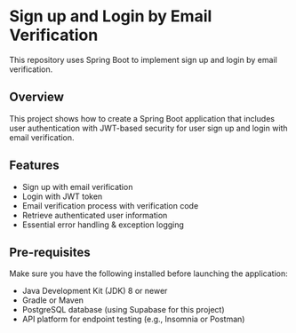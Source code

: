 # Sign up and Login by Email Verification

This repository uses Spring Boot to implement sign up and login by email verification.

## Overview

This project shows how to create a Spring Boot application that includes user authentication with JWT-based security for user sign up and login with email verification.

## Features

- Sign up with email verification
- Login with JWT token
- Email verification process with verification code
- Retrieve authenticated user information
- Essential error handling & exception logging

## Pre-requisites

Make sure you have the following installed before launching the application:

- Java Development Kit (JDK) 8 or newer
- Gradle or Maven
- PostgreSQL database (using Supabase for this project)
- API platform for endpoint testing (e.g., Insomnia or Postman)
